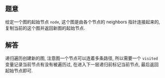 ## 题意

给定一个图的起始节点 `node`, 这个图是由各个节点的 neighbors 指针连接起来的, 复制当前的这个图并返回新图的起始节点.

## 解答

递归遍历创建新的图, 注意图一个节点可以连着多条路径, 所以需要一个 `visited` 变量记录当前节点有没有被遍历过, 在进入下一层递归前标记当前节点, 最后返回起始节点即可.